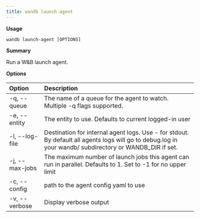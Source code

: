 ```yaml
---
title: wandb launch-agent
---
```

**Usage**

`wandb launch-agent [OPTIONS]`

**Summary**

Run a W&B launch agent.

**Options**

| **Option** | **Description** |
| :--- | :--- |
| -q, --queue | The name of a queue for the agent to watch. Multiple -q   flags supported. |
| -e, --entity | The entity to use. Defaults to current logged-in user |
| -l, --log-file | Destination for internal agent logs. Use - for stdout.   By default all agents logs will go to debug.log in your wandb/ subdirectory or WANDB_DIR if set. |
| -j, --max-jobs | The maximum number of launch jobs this agent can run in   parallel. Defaults to 1. Set to -1 for no upper limit |
| -c, --config | path to the agent config yaml to use |
| -v, --verbose | Display verbose output |

